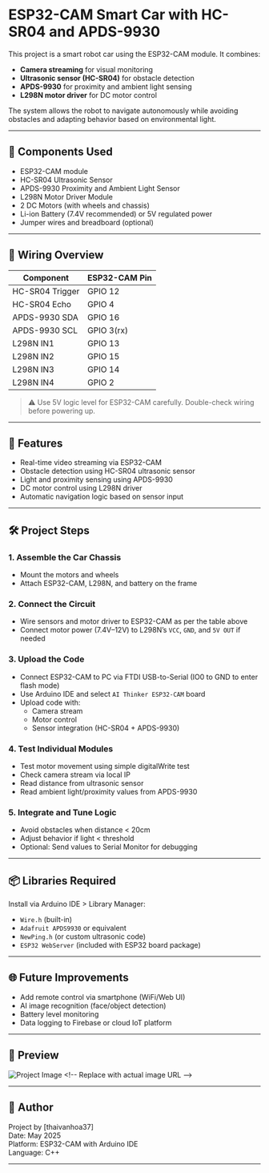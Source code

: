 # ESP32-CAM Smart Car with HC-SR04 and APDS-9930

This project is a smart robot car using the ESP32-CAM module. It combines:
- **Camera streaming** for visual monitoring
- **Ultrasonic sensor (HC-SR04)** for obstacle detection
- **APDS-9930** for proximity and ambient light sensing
- **L298N motor driver** for DC motor control

The system allows the robot to navigate autonomously while avoiding obstacles and adapting behavior based on environmental light.

---

## 🔧 Components Used

- ESP32-CAM module  
- HC-SR04 Ultrasonic Sensor  
- APDS-9930 Proximity and Ambient Light Sensor  
- L298N Motor Driver Module  
- 2 DC Motors (with wheels and chassis)  
- Li-ion Battery (7.4V recommended) or 5V regulated power  
- Jumper wires and breadboard (optional)

---

## 🔌 Wiring Overview

| Component       | ESP32-CAM Pin |
|----------------|---------------|
| HC-SR04 Trigger| GPIO 12       |
| HC-SR04 Echo   | GPIO 4        |
| APDS-9930 SDA  | GPIO 16       |
| APDS-9930 SCL  | GPIO 3(rx)    |
| L298N IN1      | GPIO 13       |
| L298N IN2      | GPIO 15       |
| L298N IN3      | GPIO 14       |
| L298N IN4      | GPIO 2        |

> ⚠️ Use 5V logic level for ESP32-CAM carefully. Double-check wiring before powering up.

---

## 🚗 Features

- Real-time video streaming via ESP32-CAM
- Obstacle detection using HC-SR04 ultrasonic sensor
- Light and proximity sensing using APDS-9930
- DC motor control using L298N driver
- Automatic navigation logic based on sensor input

---

## 🛠️ Project Steps

### 1. Assemble the Car Chassis
- Mount the motors and wheels
- Attach ESP32-CAM, L298N, and battery on the frame

### 2. Connect the Circuit
- Wire sensors and motor driver to ESP32-CAM as per the table above
- Connect motor power (7.4V–12V) to L298N’s `VCC`, `GND`, and `5V OUT` if needed

### 3. Upload the Code
- Connect ESP32-CAM to PC via FTDI USB-to-Serial (IO0 to GND to enter flash mode)
- Use Arduino IDE and select `AI Thinker ESP32-CAM` board
- Upload code with:
  - Camera stream
  - Motor control
  - Sensor integration (HC-SR04 + APDS-9930)

### 4. Test Individual Modules
- Test motor movement using simple digitalWrite test
- Check camera stream via local IP
- Read distance from ultrasonic sensor
- Read ambient light/proximity values from APDS-9930

### 5. Integrate and Tune Logic
- Avoid obstacles when distance < 20cm
- Adjust behavior if light < threshold
- Optional: Send values to Serial Monitor for debugging

---

## 📦 Libraries Required

Install via Arduino IDE > Library Manager:
- `Wire.h` (built-in)
- `Adafruit APDS9930` or equivalent
- `NewPing.h` (or custom ultrasonic code)
- `ESP32 WebServer` (included with ESP32 board package)

---

## 🌐 Future Improvements

- Add remote control via smartphone (WiFi/Web UI)
- AI image recognition (face/object detection)
- Battery level monitoring
- Data logging to Firebase or cloud IoT platform

---

## 📸 Preview

![Project Image]([https://example.com/smart-car-image.jpg](https://www.iotzone.vn/wp-content/uploads/2024/03/cach-su-dung-esp32-tim-hieu-so-do-cahn.jpg)) <!-- Replace with actual image URL -->

---

## 🧠 Author

Project by [thaivanhoa37]  
Date: May 2025  
Platform: ESP32-CAM with Arduino IDE  
Language: C++

---
